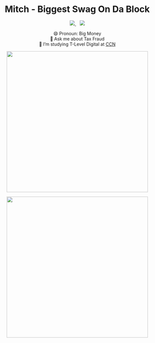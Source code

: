 <!--
**UKMysterrr/UKMysterrr** is a ✨ _special_ ✨ repository because its `README.md` (this file) appears on your GitHub profile.

Here are some ideas to get you started:

- 🔭 I’m currently working on ...
- 🌱 I’m currently learning ...
- 👯 I’m looking to collaborate on ...
- 🤔 I’m looking for help with ...
- 💬 Ask me about ...
- 📫 How to reach me: ...
- 😄 Pronouns: ...
- ⚡ Fun fact: ...
-->



<h1 align="center">Mitch - Biggest Swag On Da Block</h1>  
  
<p align='center'>
  
  <a href="https://www.linkedin.com/in/ukmysterrr/">
    <img src="https://img.shields.io/badge/linkedin-%230077B5.svg?&style=for-the-badge&logo=linkedin&logoColor=white" />
  </a>&nbsp;&nbsp;
  <a href="mailto:ukmysterrr@gmail.com">
    <img src="https://img.shields.io/badge/Gmail-D14836?style=for-the-badge&logo=gmail&logoColor=white" />
  </a>
  <!--<a href="placeholder">
    <img src="https://img.shields.io/badge/Twitter-1DA1F2?style=for-the-badge&logo=twitter&logoColor=white" />        
  </a>&nbsp;&nbsp;-->
 </p>
 <p align="center">
  😄 Pronoun: Big Money <br>
💬 Ask me about Tax Fraud  <br>
🌱 I’m studying T-Level Digital at <a href="https://ccn.ac.uk">CCN</a>  <br>
  </p>
<p align="center">
  <img width="450" src="https://github-readme-stats.vercel.app/api?username=UKMysterrr&theme=react&show_icons=true&count_private=true">
</p>
<p align="center">
  <img width="450" src="https://github-readme-stats.vercel.app/api/top-langs/?username=UKMysterrr&layout=compact&theme=react&count_private=true">
</p>
